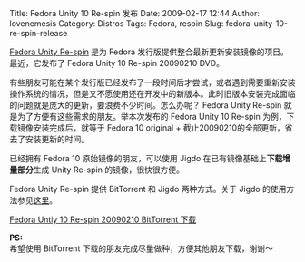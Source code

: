 Title: Fedora Unity 10 Re-spin 发布
Date: 2009-02-17 12:44
Author: lovenemesis
Category: Distros
Tags: Fedora, respin
Slug: fedora-unity-10-re-spin-release

[Fedora Unity Re-spin](http://spins.fedoraunity.org/) 是为 Fedora
发行版提供整合最新更新安装镜像的项目。最近，它发布了 Fedora Unity 10
Re-spin 20090210 DVD。

有些朋友可能在某个发行版已经发布了一段时间后才尝试，或者遇到需要重新安装操作系统的情况，但是又不愿使用还在开发中的新版本。此时旧版本安装完成面临的问题就是庞大的更新，要浪费不少时间。怎么办呢？
Fedora Unity Re-spin 就是为了方便有这些需求的朋友。举本次发布的 Fedora
Unity 10 Re-spin 为例，下载镜像安装完成后，就等于 Fedora 10 original +
截止20090210的全部更新，省去了安装更新的时间。

已经拥有 Fedora 10 原始镜像的朋友，可以使用 Jigdo
在已有镜像基础上**下载增量部分**生成 Unity Re-spin 的镜像，很快很方便。

Fedora Unity Re-spin 提供 BitTorrent 和 Jigdo 两种方式。关于 Jigdo
的使用方法参见[这里](http://fedorasolved.org/post-install-solutions/jigdo/)。

[Fedora Untiy 10 Re-spin 20090210 BitTorrent
下载](http://spins.fedoraunity.org/unity/torrent-files-fedora-10-20090210-re-spin)

**PS:**  
希望使用 BitTorrent 下载的朋友完成尽量做种，方便其他朋友下载，谢谢～

